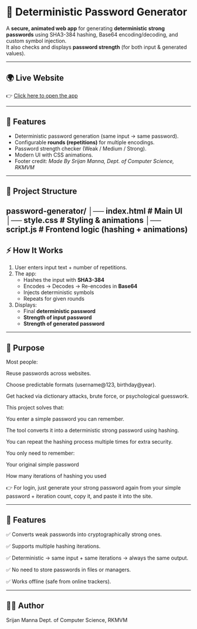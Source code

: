 # 🔐 Deterministic Password Generator

A **secure, animated web app** for generating **deterministic strong passwords** using SHA3-384 hashing, Base64 encoding/decoding, and custom symbol injection.  
It also checks and displays **password strength** (for both input & generated values).  

---
## 🌍 Live Website
👉 [Click here to open the app](https://sr17an.github.io/deterministic-password-generator/)

---

## 🌟 Features
- Deterministic password generation (same input → same password).  
- Configurable **rounds (repetitions)** for multiple encodings.  
- Password strength checker (Weak / Medium / Strong).  
- Modern UI with CSS animations.  
- Footer credit: *Made By Srijan Manna, Dept. of Computer Science, RKMVM*  

---

## 📂 Project Structure
password-generator/
│── index.html # Main UI
│── style.css # Styling & animations
│── script.js # Frontend logic (hashing + animations)
---

## ⚡ How It Works
1. User enters input text + number of repetitions.  
2. The app:
   - Hashes the input with **SHA3-384**  
   - Encodes → Decodes → Re-encodes in **Base64**  
   - Injects deterministic symbols  
   - Repeats for given rounds  
3. Displays:
   - Final **deterministic password**  
   - **Strength of input password**  
   - **Strength of generated password**  

---

## 🚀 Purpose

Most people:

Reuse passwords across websites.

Choose predictable formats (username@123, birthday@year).

Get hacked via dictionary attacks, brute force, or psychological guesswork.

This project solves that:

You enter a simple password you can remember.

The tool converts it into a deterministic strong password using hashing.

You can repeat the hashing process multiple times for extra security.

You only need to remember:

Your original simple password

How many iterations of hashing you used

👉 For login, just generate your strong password again from your simple password + iteration count, copy it, and paste it into the site.

---

## 🔑 Features

✅ Converts weak passwords into cryptographically strong ones.

✅ Supports multiple hashing iterations.

✅ Deterministic → same input + same iterations → always the same output.

✅ No need to store passwords in files or managers.

✅ Works offline (safe from online trackers).

---

## 👨‍💻 Author
Srijan Manna
Dept. of Computer Science, RKMVM

